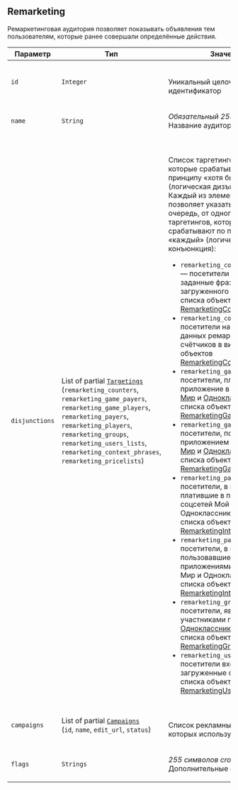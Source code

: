 
## Remarketing

Ремаркетинговая аудитория позволяет показывать объявления тем
пользователям, которые ранее совершали определённые действия.

<table>
    <thead>
        <tr><th>Параметр</th><th>Тип</th><th>Значение</th></tr>
    </thead>
    <tbody>
        <tr>
            <td><code>id</code></td>
            <td><code>Integer</code></td>
            <td><p><br />Уникальный целочисленный идентификатор</p></td>
        </tr><tr>
            <td><code>name</code></td>
            <td><code>String</code></td>
            <td><p><em>Обязательный</em> <em>255 символов</em> <br />Название аудитории</p></td>
        </tr><tr>
            <td><code>disjunctions</code></td>
            <td>List of partial <a href="targetings.md"><code>Targetings</code></a><br />
(<code>remarketing_counters</code>, <code>remarketing_game_payers</code>, <code>remarketing_game_players</code>, <code>remarketing_payers</code>, <code>remarketing_players</code>, <code>remarketing_groups</code>, <code>remarketing_users_lists</code>, <code>remarketing_context_phrases</code>, <code>remarketing_pricelists</code>)
</td>
            <td><p><br />Список таргетингов аудитории, которые срабатывают по
принципу «хотя бы один» (логическая дизъюнкция). Каждый из элементов списка
позволяет указать, в свою очередь, от одного до пяти таргетингов, которые
срабатывают по принципу «каждый» (логическая конъюнкция):</p>
<ul>
<li><code>remarketing_context_phrases</code> — посетители искавшие заданные фразы из ранее загруженного списка
в виде списка объектов <a href="#object_remarketingcontextphrases">RemarketingContextPhrases</a>;</li>
<li><code>remarketing_counters</code> — посетители на основании данных ремаркетинговых
счётчиков в виде списка объектов <a href="#object_remarketingcounterinterval">RemarketingCounterInterval</a>;</li>
<li><code>remarketing_game_payers</code> — посетители, платившие за приложение в соцсетях
<a href="http://my.mail.ru">Мой Мир</a> и <a href="http://odnoklassniki.ru/">Одноклассники</a>,
в виде списка объектов <a href="#object_remarketinggameinterval">RemarketingGameInterval</a>;</li>
<li><code>remarketing_game_players</code> — посетители, пользовавшиеся приложением в
соцсетях <a href="http://my.mail.ru">Мой Мир</a> и
<a href="http://odnoklassniki.ru/">Одноклассники</a>, в виде списка объектов
<a href="#object_remarketinggameinterval">RemarketingGameInterval</a>;</li>
<li><code>remarketing_payers</code> — посетители, в принципе платившие в приложениях
соцсетей Мой Мир и Одноклассники, в виде списка объектов
<a href="#object_remarketinginterval">RemarketingInterval</a>;</li>
<li><code>remarketing_payers</code> — посетители, в принципе пользовавшиеся приложениями
соцсетей Мой Мир и Одноклассники, в виде списка объектов
<a href="#object_remarketinginterval">RemarketingInterval</a>;</li>
<li><code>remarketing_group</code> — посетители, являющиеся участниками групп в соцсети
<a href="http://odnoklassniki.ru/">Одноклассники</a>, в виде списка объектов
<a href="#object_remarketinggroupmembership">RemarketingGroupMembership</a>.</li>
<li><code>remarketing_users_list</code> — посетители входящие в загруженные списки
в виде списка объектов <a href="#object_remarketinguserslist">RemarketingUsersList</a></li>
</ul></td>
        </tr><tr>
            <td><code>campaigns</code></td>
            <td>List of partial <a href="campaign.md"><code>Campaigns</code></a><br />
(<code>id</code>, <code>name</code>, <code>edit_url</code>, <code>status</code>)
</td>
            <td><p><br />Список рекламных кампаний, в которых используется аудитория</p></td>
        </tr><tr>
            <td><code>flags</code></td>
            <td><code>Strings</code></td>
            <td><p><em>255 символов</em> <em>cross_device</em><br />Дополнительные опции</p></td>
        </tr>
    </tbody>
</table>